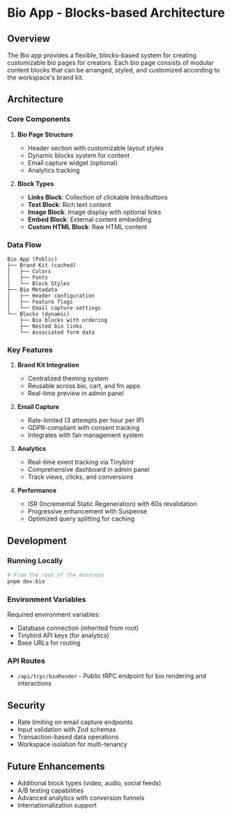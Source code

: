# Bio App - Blocks-based Architecture

## Overview

The Bio app provides a flexible, blocks-based system for creating customizable bio pages for creators. Each bio page consists of modular content blocks that can be arranged, styled, and customized according to the workspace's brand kit.

## Architecture

### Core Components

1. **Bio Page Structure**

   - Header section with customizable layout styles
   - Dynamic blocks system for content
   - Email capture widget (optional)
   - Analytics tracking

2. **Block Types**
   - **Links Block**: Collection of clickable links/buttons
   - **Text Block**: Rich text content
   - **Image Block**: Image display with optional links
   - **Embed Block**: External content embedding
   - **Custom HTML Block**: Raw HTML content

### Data Flow

```
Bio App (Public)
├── Brand Kit (cached)
│   ├── Colors
│   ├── Fonts
│   └── Block Styles
├── Bio Metadata
│   ├── Header configuration
│   ├── Feature flags
│   └── Email capture settings
└── Blocks (dynamic)
    ├── Bio blocks with ordering
    ├── Nested bio links
    └── Associated form data
```

### Key Features

1. **Brand Kit Integration**

   - Centralized theming system
   - Reusable across bio, cart, and fm apps
   - Real-time preview in admin panel

2. **Email Capture**

   - Rate-limited (3 attempts per hour per IP)
   - GDPR-compliant with consent tracking
   - Integrates with fan management system

3. **Analytics**

   - Real-time event tracking via Tinybird
   - Comprehensive dashboard in admin panel
   - Track views, clicks, and conversions

4. **Performance**
   - ISR (Incremental Static Regeneration) with 60s revalidation
   - Progressive enhancement with Suspense
   - Optimized query splitting for caching

## Development

### Running Locally

```bash
# From the root of the monorepo
pnpm dev:bio
```

### Environment Variables

Required environment variables:

- Database connection (inherited from root)
- Tinybird API keys (for analytics)
- Base URLs for routing

### API Routes

- `/api/trpc/bioRender` - Public tRPC endpoint for bio rendering and interactions

## Security

- Rate limiting on email capture endpoints
- Input validation with Zod schemas
- Transaction-based data operations
- Workspace isolation for multi-tenancy

## Future Enhancements

- Additional block types (video, audio, social feeds)
- A/B testing capabilities
- Advanced analytics with conversion funnels
- Internationalization support
